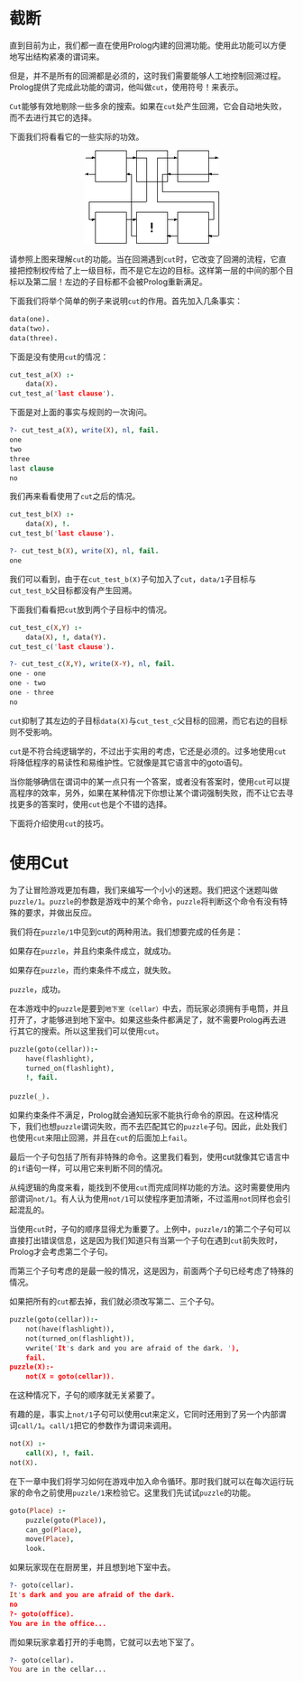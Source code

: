 # 截断

直到目前为止，我们都一直在使用Prolog内建的回溯功能。使用此功能可以方便地写出结构紧凑的谓词来。

但是，并不是所有的回溯都是必须的，这时我们需要能够人工地控制回溯过程。Prolog提供了完成此功能的谓词，他叫做`cut`，使用符号！来表示。

`Cut`能够有效地剔除一些多余的搜索。如果在`cut`处产生回溯，它会自动地失败，而不去进行其它的选择。

下面我们将看看它的一些实际的功效。


<div align=center style="align:center">
    <img src="./img/c15i1.png"/>
</div>


请参照上图来理解`cut`的功能。当在回溯遇到`cut`时，它改变了回溯的流程，它直接把控制权传给了上一级目标，而不是它左边的目标。这样第一层的中间的那个目标以及第二层！左边的子目标都不会被Prolog重新满足。

下面我们将举个简单的例子来说明`cut`的作用。首先加入几条事实：
```prolog
data(one). 
data(two).
data(three).
```
下面是没有使用`cut`的情况：

```prolog
cut_test_a(X) :-
    data(X). 
cut_test_a('last clause').
```

下面是对上面的事实与规则的一次询问。

```prolog
?- cut_test_a(X), write(X), nl, fail. 
one
two
three 
last clause
no
```

我们再来看看使用了`cut`之后的情况。

```prolog
cut_test_b(X) :-
    data(X), !. 
cut_test_b('last clause').
```
```prolog
?- cut_test_b(X), write(X), nl, fail. 
one 
```

我们可以看到，由于在`cut_test_b(X)`子句加入了`cut`，`data/1`子目标与`cut_test_b`父目标都没有产生回溯。

下面我们看看把`cut`放到两个子目标中的情况。

```prolog
cut_test_c(X,Y) :-
    data(X), !, data(Y). 
cut_test_c('last clause'). 
```
```prolog
?- cut_test_c(X,Y), write(X-Y), nl, fail.
one - one 
one - two 
one - three 
no
```

`cut`抑制了其左边的子目标`data(X)`与`cut_test_c`父目标的回溯，而它右边的目标则不受影响。

`cut`是不符合纯逻辑学的，不过出于实用的考虑，它还是必须的。过多地使用`cut`将降低程序的易读性和易维护性。它就像是其它语言中的goto语句。

当你能够确信在谓词中的某一点只有一个答案，或者没有答案时，使用`cut`可以提高程序的效率，另外，如果在某种情况下你想让某个谓词强制失败，而不让它去寻找更多的答案时，使用`cut`也是个不错的选择。

下面将介绍使用`cut`的技巧。

# 使用Cut

为了让冒险游戏更加有趣，我们来编写一个小小的迷题。我们把这个迷题叫做`puzzle/1`。`puzzle`的参数是游戏中的某个命令，`puzzle`将判断这个命令有没有特殊的要求，并做出反应。

我们将在`puzzle/1`中见到cut的两种用法。我们想要完成的任务是：

如果存在`puzzle`，并且约束条件成立，就成功。 

如果存在`puzzle`，而约束条件不成立，就失败。 

`puzzle`，成功。 

在本游戏中的`puzzle`是要到`地下室（cellar）`中去，而玩家必须拥有手电筒，并且打开了，才能够进到地下室中。如果这些条件都满足了，就不需要Prolog再去进行其它的搜索。所以这里我们可以使用`cut`。

```prolog
puzzle(goto(cellar)):-
    have(flashlight),
    turned_on(flashlight),
    !, fail.

puzzle(_). 
```

如果约束条件不满足，Prolog就会通知玩家不能执行命令的原因。在这种情况下，我们也想`puzzle`谓词失败，而不去匹配其它的`puzzle`子句。因此，此处我们也使用`cut`来阻止回溯，并且在`cut`的后面加上`fail`。

最后一个子句包括了所有非特殊的命令。这里我们看到，使用cut就像其它语言中的`if`语句一样，可以用它来判断不同的情况。

从纯逻辑的角度来看，能找到不使用`cut`而完成同样功能的方法。这时需要使用内部谓词`not/1`。有人认为使用`not/1`可以使程序更加清晰，不过滥用`not`同样也会引起混乱的。

当使用`cut`时，子句的顺序显得尤为重要了。上例中，`puzzle/1`的第二个子句可以直接打出错误信息，这是因为我们知道只有当第一个子句在遇到`cut`前失败时，Prolog才会考虑第二个子句。

而第三个子句考虑的是最一般的情况，这是因为，前面两个子句已经考虑了特殊的情况。

如果把所有的`cut`都去掉，我们就必须改写第二、三个子句。

```prolog
puzzle(goto(cellar)):- 
    not(have(flashlight)), 
    not(turned_on(flashlight)),
    vwrite('It's dark and you are afraid of the dark. '),
    fail. 
puzzle(X):-
    not(X = goto(cellar)).
```

在这种情况下，子句的顺序就无关紧要了。

有趣的是，事实上`not/1`子句可以使用cut来定义，它同时还用到了另一个内部谓词`call/1`。`call/1`把它的参数作为谓词来调用。

```prolog
not(X) :-
    call(X), !, fail.
not(X).
```

在下一章中我们将学习如何在游戏中加入命令循环。那时我们就可以在每次运行玩家的命令之前使用`puzzle/1`来检验它。这里我们先试试`puzzle`的功能。

```prolog
goto(Place) :-
    puzzle(goto(Place)),
    can_go(Place),
    move(Place), 
    look. 
```

如果玩家现在在厨房里，并且想到地下室中去。

```prolog
?- goto(cellar). 
It's dark and you are afraid of the dark. 
no 
?- goto(office). 
You are in the office... 
```

而如果玩家拿着打开的手电筒，它就可以去地下室了。

```prolog
?- goto(cellar). 
You are in the cellar...
```